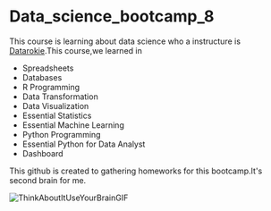 # Data_science_bootcamp_8
This course is learning about data science who a instructure is [Datarokie](https://www.facebook.com/datarockie).This course,we learned in 
- Spreadsheets
- Databases
- R Programming
- Data Transformation
- Data Visualization
- Essential Statistics
- Essential Machine Learning
- Python Programming
- Essential Python for Data Analyst
- Dashboard

This github is created to gathering homeworks for this bootcamp.It's second brain for me.













![ThinkAboutItUseYourBrainGIF](https://github.com/Sssilll/Data_science_bootcamp_8/assets/146812586/a42f7218-774c-458a-8e41-4844d8660573)
